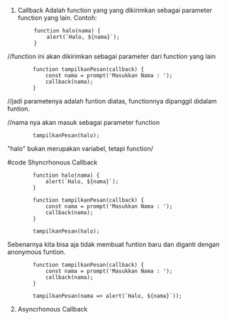 1. Callback
 Adalah function yang yang dikirimkan sebagai parameter function yang lain. Contoh:

            function halo(nama) {
                alert(`Halo, ${nama}`);
            }

//function ini akan dikirimkan sebagai parameter dari function yang lain

            function tampilkanPesan(callback) {
                const nama = prompt('Masukkan Nama : ');
                callback(nama);
            }
//jadi parametenya adalah funtion diatas, functionnya dipanggil didalam funtion.

//nama nya akan masuk sebagai parameter function

            tampilkanPesan(halo);

"halo" bukan merupakan variabel, tetapi function/

#code Shyncrhonous Callback

            function halo(nama) {
                alert(`Halo, ${nama}`);
            }

            function tampilkanPesan(callback) {
                const nama = prompt('Masukkan Nama : ');
                callback(nama);
            }

            tampilkanPesan(halo);

Sebenarnya kita bisa aja tidak membuat funtion baru dan diganti dengan anonymous funtion.

            function tampilkanPesan(callback) {
                const nama = prompt('Masukkan Nama : ');
                callback(nama);
            }

            tampilkanPesan(nama => alert(`Halo, ${nama}`));

2. Asyncrhonous Callback


